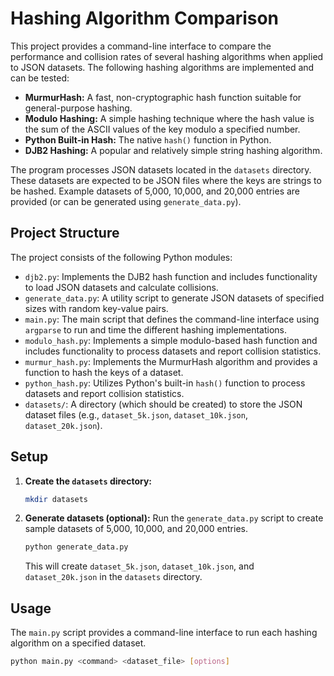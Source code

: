 # Hashing Algorithm Comparison

This project provides a command-line interface to compare the performance and collision rates of several hashing algorithms when applied to JSON datasets. The following hashing algorithms are implemented and can be tested:

-   **MurmurHash:** A fast, non-cryptographic hash function suitable for general-purpose hashing.
-   **Modulo Hashing:** A simple hashing technique where the hash value is the sum of the ASCII values of the key modulo a specified number.
-   **Python Built-in Hash:** The native `hash()` function in Python.
-   **DJB2 Hashing:** A popular and relatively simple string hashing algorithm.

The program processes JSON datasets located in the `datasets` directory. These datasets are expected to be JSON files where the keys are strings to be hashed. Example datasets of 5,000, 10,000, and 20,000 entries are provided (or can be generated using `generate_data.py`).

## Project Structure

The project consists of the following Python modules:

-   `djb2.py`: Implements the DJB2 hash function and includes functionality to load JSON datasets and calculate collisions.
-   `generate_data.py`: A utility script to generate JSON datasets of specified sizes with random key-value pairs.
-   `main.py`: The main script that defines the command-line interface using `argparse` to run and time the different hashing implementations.
-   `modulo_hash.py`: Implements a simple modulo-based hash function and includes functionality to process datasets and report collision statistics.
-   `murmur_hash.py`: Implements the MurmurHash algorithm and provides a function to hash the keys of a dataset.
-   `python_hash.py`: Utilizes Python's built-in `hash()` function to process datasets and report collision statistics.
-   `datasets/`: A directory (which should be created) to store the JSON dataset files (e.g., `dataset_5k.json`, `dataset_10k.json`, `dataset_20k.json`).

## Setup

1.  **Create the `datasets` directory:**
    ```bash
    mkdir datasets
    ```

2.  **Generate datasets (optional):**
    Run the `generate_data.py` script to create sample datasets of 5,000, 10,000, and 20,000 entries.
    ```bash
    python generate_data.py
    ```
    This will create `dataset_5k.json`, `dataset_10k.json`, and `dataset_20k.json` in the `datasets` directory.

## Usage

The `main.py` script provides a command-line interface to run each hashing algorithm on a specified dataset.

```bash
python main.py <command> <dataset_file> [options]
